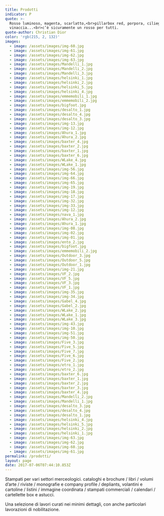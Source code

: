 ```yaml
---
title: Prodotti
indicator: P
quote: >-
  Rosso luminoso, magenta, scarlatto,<br>pillarbox red, porpora, ciliegio,
  vinaccia...<br>c’è sicuramente un rosso per tutti.
quote-author: Christian Dior
color: 'rgb(215, 2, 132)'
images:
  - image: /assets/images/img-60.jpg
  - image: /assets/images/img-61.jpg
  - image: /assets/images/img-62.jpg
  - image: /assets/images/img-63.jpg
  - image: /assets/images/Mandelli_1.jpg
  - image: /assets/images/Mandelli_2.jpg
  - image: /assets/images/Mandelli_3.jpg
  - image: /assets/images/helsinki_1.jpg
  - image: /assets/images/helsinki_2.jpg
  - image: /assets/images/helsinki_5.jpg
  - image: /assets/images/helsinki_4.jpg
  - image: /assets/images/emmemobili_1.jpg
  - image: /assets/images/emmemobili_2.jpg
  - image: /assets/images/bigfoot.jpg
  - image: /assets/images/desalto_1.jpg
  - image: /assets/images/desalto_4.jpg
  - image: /assets/images/desalto_3.jpg
  - image: /assets/images/img-13.jpg
  - image: /assets/images/img-12.jpg
  - image: /assets/images/Ahura_1.jpg
  - image: /assets/images/Ahura_2.jpg
  - image: /assets/images/baxter_4.jpg
  - image: /assets/images/baxter_2.jpg
  - image: /assets/images/baxter_1.jpg
  - image: /assets/images/baxter_6.jpg
  - image: /assets/images/WLake_4.jpg
  - image: /assets/images/WLake_1.jpg
  - image: /assets/images/img-56.jpg
  - image: /assets/images/img-64.jpg
  - image: /assets/images/img-66.jpg
  - image: /assets/images/img-65.jpg
  - image: /assets/images/img-19.jpg
  - image: /assets/images/img-18.jpg
  - image: /assets/images/img-17.jpg
  - image: /assets/images/img-32.jpg
  - image: /assets/images/img-33.jpg
  - image: /assets/images/img-12.jpg
  - image: /assets/images/nava_1.jpg
  - image: /assets/images/Ahura_2.jpg
  - image: /assets/images/Ahura_1.jpg
  - image: /assets/images/img-08.jpg
  - image: /assets/images/img-02.jpg
  - image: /assets/images/img-01.jpg
  - image: /assets/images/ento_2.jpg
  - image: /assets/images/bigfoot.jpg
  - image: /assets/images/emmemobili_2.jpg
  - image: /assets/images/Outdoor_3.jpg
  - image: /assets/images/Outdoor_5.jpg
  - image: /assets/images/Outdoor_1.jpg
  - image: /assets/images/img-21.jpg
  - image: /assets/images/VF_2.jpg
  - image: /assets/images/VF_5.jpg
  - image: /assets/images/VF_3.jpg
  - image: /assets/images/VF_1.jpg
  - image: /assets/images/img-35.jpg
  - image: /assets/images/img-34.jpg
  - image: /assets/images/Gabel_4.jpg
  - image: /assets/images/Gabel_2.jpg
  - image: /assets/images/WLake_2.jpg
  - image: /assets/images/WLake_1.jpg
  - image: /assets/images/WLake_3.jpg
  - image: /assets/images/img-43.jpg
  - image: /assets/images/img-10.jpg
  - image: /assets/images/img-51.jpg
  - image: /assets/images/img-50.jpg
  - image: /assets/images/Five_3.jpg
  - image: /assets/images/Five_5.jpg
  - image: /assets/images/Five_7.jpg
  - image: /assets/images/Five_6.jpg
  - image: /assets/images/Five_2.jpg
  - image: /assets/images/etro_1.jpg
  - image: /assets/images/etro_2.jpg
  - image: /assets/images/baxter_6.jpg
  - image: /assets/images/baxter_1.jpg
  - image: /assets/images/baxter_2.jpg
  - image: /assets/images/baxter_3.jpg
  - image: /assets/images/baxter_4.jpg
  - image: /assets/images/Mandelli_2.jpg
  - image: /assets/images/Mandelli_1.jpg
  - image: /assets/images/desalto_3.jpg
  - image: /assets/images/desalto_4.jpg
  - image: /assets/images/desalto_1.jpg
  - image: /assets/images/helsinki_4.jpg
  - image: /assets/images/helsinki_5.jpg
  - image: /assets/images/helsinki_2.jpg
  - image: /assets/images/helsinki_1.jpg
  - image: /assets/images/img-63.jpg
  - image: /assets/images/img-62.jpg
  - image: /assets/images/img-60.jpg
  - image: /assets/images/img-61.jpg
permalink: /prodotti/
layout: page
date: 2017-07-06T07:44:10.853Z
---
```

Stampati per vari settori merceologici. cataloghi e brochure / libri / volumi d’arte / riviste / monografie e company profile / depliants, volantini e cartoline / listini / immagine coordinata / stampati commerciali / calendari / cartellette box e astucci.

Una selezione di lavori curati nei minimi dettagli, con anche particolari lavorazioni di nobilitazione.

